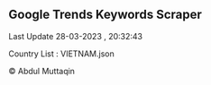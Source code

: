 

## Google Trends Keywords Scraper 
 
Last Update 28-03-2023 , 20:32:43

Country List :
VIETNAM.json



© Abdul Muttaqin 
